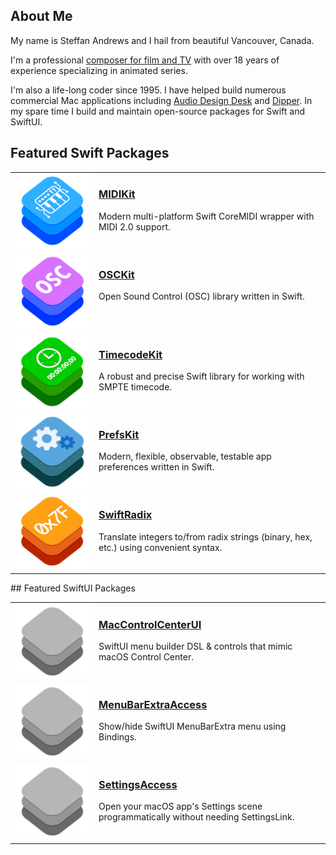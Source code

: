 ## About Me

My name is Steffan Andrews and I hail from beautiful Vancouver, Canada.

I'm a professional [composer for film and TV](http://www.imdb.com/name/nm2862027) with over 18 years of experience specializing in animated series.

I'm also a life-long coder since 1995. I have helped build numerous commercial Mac applications including [Audio Design Desk](https://add.app) and [Dipper](https://dipper.audio). In my spare time I build and maintain open-source packages for Swift and SwiftUI.

## Featured Swift Packages

<table><tbody>
  <tr valign="top">
    <td width=120>
      <a href="https://github.com/orchetect/MIDIKit"><img src="Images/midikit.png"></a>
    </td>
    <td>
      <h3><a href="https://github.com/orchetect/MIDIKit">MIDIKit</a></h3>
      Modern multi-platform Swift CoreMIDI wrapper with MIDI 2.0 support.
    </td>
  </tr>
  <tr valign="top">
    <td>
      <a href="https://github.com/orchetect/OSCKit"><img src="Images/osckit.png"></a>
    </td>
    <td>
      <h3><a href="https://github.com/orchetect/OSCKit">OSCKit</a></h3>
      Open Sound Control (OSC) library written in Swift.
    </td>
  </tr>
  <tr valign="top">
    <td>
      <a href="https://github.com/orchetect/TimecodeKit"><img src="Images/timecodekit.png"></a>
    </td>
    <td>
      <h3><a href="https://github.com/orchetect/TimecodeKit">TimecodeKit</a></h3>
      A robust and precise Swift library for working with SMPTE timecode.
    </td>
  </tr>
  <tr valign="top">
    <td>
      <a href="https://github.com/orchetect/PrefsKit"><img src="Images/prefskit.png"></a>
    </td>
    <td>
      <h3><a href="https://github.com/orchetect/PrefsKit">PrefsKit</a></h3>
      Modern, flexible, observable, testable app preferences written in Swift.
    </td>
  </tr>
  <tr valign="top">
    <td>
      <a href="https://github.com/orchetect/SwiftRadix"><img src="Images/swiftradix.png"></a>
    </td>
    <td>
      <h3><a href="https://github.com/orchetect/SwiftRadix">SwiftRadix</a></h3>
      Translate integers to/from radix strings (binary, hex, etc.) using convenient syntax.
    </td>
  </tr>
</tbody></table>
## Featured SwiftUI Packages

<table><tbody>
  <tr valign="top">
    <td width=120>
      <a href="https://github.com/orchetect/MacControlCenterUI"><img src="Images/generic-kit.png"></a>
    </td>
    <td>
      <h3><a href="https://github.com/orchetect/MacControlCenterUI">MacControlCenterUI</a></h3>
      SwiftUI menu builder DSL & controls that mimic macOS Control Center.
    </td>
  </tr>
  </tr>
  <tr valign="top">
    <td width=120>
      <a href="https://github.com/orchetect/MenuBarExtraAccess"><img src="Images/generic-kit.png"></a>
    </td>
    <td>
      <h3><a href="https://github.com/orchetect/MenuBarExtraAccess">MenuBarExtraAccess</a></h3>
      Show/hide SwiftUI MenuBarExtra menu using Bindings.
    </td>
  </tr>
  </tr>
  </tr>
  <tr valign="top">
    <td width=120>
      <a href="https://github.com/orchetect/SettingsAccess"><img src="Images/generic-kit.png"></a>
    </td>
    <td>
      <h3><a href="https://github.com/orchetect/SettingsAccess">SettingsAccess</a></h3>
      Open your macOS app's Settings scene programmatically without needing SettingsLink.
    </td>
  </tr>
  </tr>
</tbody></table>
